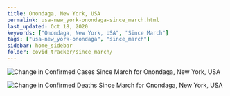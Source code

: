 ```yaml
---
title: Onondaga, New York, USA
permalink: usa-new_york-onondaga-since_march.html
last_updated: Oct 18, 2020
keywords: ["Onondaga, New York, USA", "Since March"]
tags: ["usa-new_york-onondaga", "since_march"]
sidebar: home_sidebar
folder: covid_tracker/since_march/
---
```


![Change in Confirmed Cases Since March for Onondaga, New York, USA](images/graphs/usa-new_york-onondaga-delta_confirmed-since_march_graph.png)

![Change in Confirmed Deaths Since March for Onondaga, New York, USA](images/graphs/usa-new_york-onondaga-delta_deaths-since_march_graph.png)
